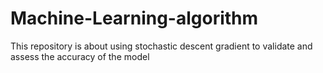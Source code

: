 # Machine-Learning-algorithm
This repository is about using stochastic descent gradient to validate and assess the accuracy of the model
